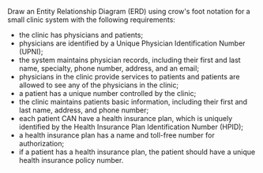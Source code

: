 Draw an Entity Relationship Diagram (ERD) using crow's foot notation for a small clinic system with the following requirements:  

* the clinic has physicians and patients; 
* physicians are identified by a Unique Physician Identification Number (UPNI); 
* the system maintains physician records, including their first and last name,  specialty, phone number, address, and an email; 
* physicians in the clinic provide services to patients and patients are allowed to see any of the physicians in the clinic; 
* a patient has a unique number controlled by the clinic;  
* the clinic maintains patients basic information, including their first and last name, address, and phone number; 
* each patient CAN have a health insurance plan, which is uniquely identified by the Health Insurance Plan Identification Number (HPID); 
* a health insurance plan has a name and toll-free number for authorization; 
* if a patient has a health insurance plan, the patient should have a unique health insurance policy number. 